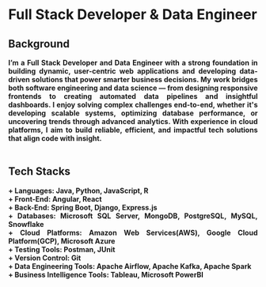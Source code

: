 # Full Stack Developer & Data Engineer


## Background

<div align="justify">
  
<b> I’m a Full Stack Developer and Data Engineer with a strong foundation in building dynamic, user-centric web applications and developing data-driven solutions that power smarter business decisions. My work bridges both software engineering and data science — from designing responsive frontends to creating automated data pipelines and insightful dashboards. I enjoy solving complex challenges end-to-end, whether it's developing scalable systems, optimizing database performance, or uncovering trends through advanced analytics. With experience in cloud platforms, I aim to build reliable, efficient, and impactful tech solutions that align code with insight. </b>  
<br>
  
## Tech Stacks <br>
<b> 
+ Languages: Java, Python, JavaScript, R  <br> 
+ Front-End: Angular, React <br>
+ Back-End: Spring Boot, Django, Express.js <br>
+ Databases: Microsoft SQL Server, MongoDB, PostgreSQL, MySQL, Snowflake <br>
+ Cloud Platforms: Amazon Web Services(AWS), Google Cloud Platform(GCP), Microsoft Azure <br>
+ Testing Tools: Postman, JUnit <br>
+ Version Control: Git <br>
+ Data Engineering Tools: Apache Airflow, Apache Kafka, Apache Spark <br>
+ Business Intelligence Tools: Tableau, Microsoft PowerBI <br>
</b>

</div>


